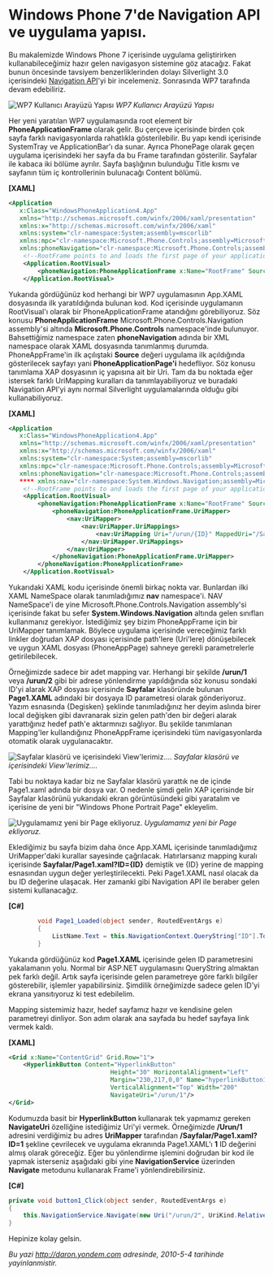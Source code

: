# Windows Phone 7'de Navigation API ve uygulama yapısı.
Bu makalemizde Windows Phone 7 içerisinde uygulama geliştirirken
kullanabileceğimiz hazır gelen navigasyon sistemine göz atacağız. Fakat
bunun öncesinde tavsiyem benzerliklerinden dolayı Silverlight 3.0
içerisindeki [Navigation
API](http://daron.yondem.com/50b7d2c8-13f5-4f82-b458-4f887a538448)'yi
bir incelemeniz. Sonrasında WP7 tarafında devam edebiliriz.

![WP7 Kullanıcı Arayüzü
Yapısı](media/Windows_Phone_7_de_Navigation_API_ve_uygulama_yapisi/03052010_3.png)
*WP7 Kullanıcı Arayüzü Yapısı*

Her yeni yaratılan WP7 uygulamasında root element bir
**PhoneApplicationFrame** olarak gelir. Bu çerçeve içerisinde birden çok
sayfa farklı navigasyonlarda rahatlıkla gösterilebilir. Bu yapı kendi
içerisinde SystemTray ve ApplicationBar'ı da sunar. Ayrıca PhonePage
olarak geçen uygulama içerisindeki her sayfa da bu Frame tarafından
gösterilir. Sayfalar ile kabaca iki bölüme ayrılır. Sayfa başlığının
bulunduğu Title kısmı ve sayfanın tüm iç kontrollerinin bulunacağı
Content bölümü.

**[XAML]**
```xml
<Application
   x:Class="WindowsPhoneApplication4.App"
   xmlns="http://schemas.microsoft.com/winfx/2006/xaml/presentation"      
   xmlns:x="http://schemas.microsoft.com/winfx/2006/xaml"
   xmlns:system="clr-namespace:System;assembly=mscorlib"
   xmlns:mpc="clr-namespace:Microsoft.Phone.Controls;assembly=Microsoft.Phone.Controls"
   xmlns:phoneNavigation="clr-namespace:Microsoft.Phone.Controls;assembly=Microsoft.Phone.Controls.Navigation">
    <!--RootFrame points to and loads the first page of your application-->
    <Application.RootVisual>
        <phoneNavigation:PhoneApplicationFrame x:Name="RootFrame" Source="/MainPage.xaml"/>
    </Application.RootVisual>
```

Yukarıda gördüğünüz kod herhangi bir WP7 uygulamasının App.XAML
dosyasında ilk yaratıldığında bulunan kod. Kod içerisinde uygulamanın
RootVisual'ı olarak bir PhoneApplicationFrame atandığını görebiliyoruz.
Söz konusu **PhoneApplicationFrame** Microsoft.Phone.Controls.Navigation
assembly'si altında **Microsoft.Phone.Controls** namespace'inde
bulunuyor. Bahsettiğimiz namespace zaten **phoneNavigation** adında bir
XML namespace olarak XAML dosyasında tanımlanmış durumda.
PhoneAppFrame'in ilk açılıştaki **Source** değeri uygulama ilk
açıldığında gösterilecek sayfayı yani **PhoneApplicationPage'i**
hedefliyor. Söz konusu tanımlama XAP dosyasının iç yapısına ait bir Uri.
Tam da bu noktada eğer istersek farklı UriMapping kuralları da
tanımlayabiliyoruz ve buradaki Navigation API'yi aynı normal Silverlight
uygulamalarında olduğu gibi kullanabiliyoruz.

**[XAML]**
```xml
<Application
   x:Class="WindowsPhoneApplication4.App"
   xmlns="http://schemas.microsoft.com/winfx/2006/xaml/presentation"      
   xmlns:x="http://schemas.microsoft.com/winfx/2006/xaml"
   xmlns:system="clr-namespace:System;assembly=mscorlib"
   xmlns:mpc="clr-namespace:Microsoft.Phone.Controls;assembly=Microsoft.Phone.Controls"
   xmlns:phoneNavigation="clr-namespace:Microsoft.Phone.Controls;assembly=Microsoft.Phone.Controls.Navigation"
   **** xmlns:nav="clr-namespace:System.Windows.Navigation;assembly=Microsoft.Phone.Controls.Navigation">
    <!--RootFrame points to and loads the first page of your application-->
    <Application.RootVisual>
        <phoneNavigation:PhoneApplicationFrame x:Name="RootFrame" Source="/MainPage.xaml">
            <phoneNavigation:PhoneApplicationFrame.UriMapper>
                <nav:UriMapper>
                    <nav:UriMapper.UriMappings>
                        <nav:UriMapping Uri="/urun/{ID}" MappedUri="/Sayfalar/Page1.xaml?ID={ID}"/>
                    </nav:UriMapper.UriMappings>
                </nav:UriMapper>
            </phoneNavigation:PhoneApplicationFrame.UriMapper>
        </phoneNavigation:PhoneApplicationFrame>
    </Application.RootVisual>
```

Yukarıdaki XAML kodu içerisinde önemli birkaç nokta var. Bunlardan ilki
XAML NameSpace olarak tanımladığımız **nav** namespace'i. NAV
NameSpace'i de yine Microsoft.Phone.Controls.Navigation assembly'si
içerisinde fakat bu sefer **System.Windows.Navigation** altında gelen
sınıfları kullanmanız gerekiyor. İstediğimiz şey bizim PhoneAppFrame
için bir UriMapper tanımlamak. Böylece uygulama içerisinde vereceğimiz
farklı linkler doğrudan XAP dosyası içerisinde path'lere (Uri'lere)
dönüşebilecek ve uygun XAML dosyası (PhoneAppPage) sahneye gerekli
parametrelerle getirilebilecek.

Örneğimizde sadece bir adet mapping var. Herhangi bir şekilde
**/urun/1** veya **/urun/2** gibi bir adrese yönlendirme yapıldığında
söz konusu sondaki ID'yi alarak XAP dosyası içerisinde **Sayfalar**
klasöründe bulunan **Page1.XAML** adındaki bir dosyaya ID parametresi
olarak gönderiyoruz. Yazım esnasında {Degisken} şeklinde tanımladığınız
her deyim aslında birer local değişken gibi davranarak sizin gelen
path'den bir değeri alarak yarattığınız hedef path'e aktarmnızı
sağlıyor. Bu şekilde tanımlanan Mapping'ler kullandığınız PhoneAppFrame
içerisindeki tüm navigasyonlarda otomatik olarak uygulanacaktır.

![Sayfalar klasörü ve içerisindeki
View'lerimiz....](media/Windows_Phone_7_de_Navigation_API_ve_uygulama_yapisi/03052010_1.png)
*Sayfalar klasörü ve içerisindeki View'lerimiz....*

Tabi bu noktaya kadar biz ne Sayfalar klasörü yarattık ne de içinde
Page1.xaml adında bir dosya var. O nedenle şimdi gelin XAP içerisinde
bir Sayfalar klasörünü yukarıdaki ekran görüntüsündeki gibi yaratalım ve
içerisine de yeni bir "Windows Phone Portrait Page" ekleyelim.

![Uygulamamız yeni bir Page
ekliyoruz.](media/Windows_Phone_7_de_Navigation_API_ve_uygulama_yapisi/03052010_2.png)
*Uygulamamız yeni bir Page ekliyoruz.*

Eklediğimiz bu sayfa bizim daha önce App.XAML içerisinde tanımladığımız
UriMapper'daki kurallar sayesinde çağrılacak. Hatırlarsanız mapping
kuralı içerisinde **Sayfalar/Page1.xaml?ID={ID}** demiştik ve {ID}
yerine de mapping esnasından uygun değer yerleştirilecekti. Peki
Page1.XAML nasıl olacak da bu ID değerine ulaşacak. Her zamanki gibi
Navigation API ile beraber gelen sistemi kullanacağız.

**[C\#]**
```cs
        void Page1_Loaded(object sender, RoutedEventArgs e)
        {
            ListName.Text = this.NavigationContext.QueryString["ID"].ToString();
        }
```

Yukarıda gördüğünüz kod **Page1.XAML** içerisinde gelen ID parametresini
yakalamanın yolu. Normal bir ASP.NET uygulamasını QueryString almaktan
pek farklı değil. Artık sayfa içerisinde gelen parametreye göre farklı
bilgiler gösterebilir, işlemler yapabilirsiniz. Şimdilik örneğimizde
sadece gelen ID'yi ekrana yansıtıyoruz ki test edebilelim.

Mapping sistemimiz hazır, hedef sayfamız hazır ve kendisine gelen
parametreyi dinliyor. Son adım olarak ana sayfada bu hedef sayfaya link
vermek kaldı.

**[XAML]**
```xml
<Grid x:Name="ContentGrid" Grid.Row="1">
    <HyperlinkButton Content="HyperlinkButton"
                            Height="30" HorizontalAlignment="Left"
                            Margin="230,217,0,0" Name="hyperlinkButton1"
                            VerticalAlignment="Top" Width="200"
                            NavigateUri="/urun/1"/>
</Grid>
```

Kodumuzda basit bir **HyperlinkButton** kullanarak tek yapmamız gereken
**NavigateUri** özelliğine istediğimiz Uri'yi vermek. Örneğimizde
**/Urun/1** adresini verdiğimiz bu adres **UriMapper** tarafından
**/Sayfalar/Page1.xaml?ID=1** şekline çevrilecek ve uygulama ekranında
Page1.XAML'ı **1** ID değerini almış olarak göreceğiz. Eğer bu
yönlendirme işlemini doğrudan bir kod ile yapmak isterseniz aşağıdaki
gibi yine **NavigationService** üzerinden **Navigate** metodunu
kullanarak Frame'i yönlendirebilirsiniz.

**[C\#]**
```cs
private void button1_Click(object sender, RoutedEventArgs e)
{
    this.NavigationService.Navigate(new Uri("/urun/2", UriKind.Relative));
}
```

Hepinize kolay gelsin.

*Bu yazi http://daron.yondem.com adresinde, 2010-5-4 tarihinde yayinlanmistir.*
